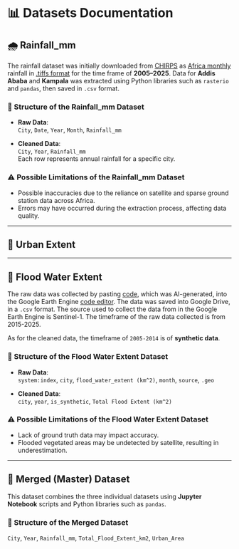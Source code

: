 # 📊 Datasets Documentation

## 🌧️ Rainfall_mm

The rainfall dataset was initially downloaded from
[CHIRPS](https://data.chc.ucsb.edu/products/CHIRPS-2.0/) as
[Africa monthly](https://data.chc.ucsb.edu/products/CHIRPS-2.0/africa_monthly/)
rainfall in [.tiffs format](https://data.chc.ucsb.edu/products/CHIRPS-2.0/africa_monthly/tifs/)
 for the time frame of **2005–2025**.
Data for **Addis Ababa** and **Kampala** was extracted using Python
libraries such as `rasterio` and `pandas`, then saved in `.csv` format.

### 📁 Structure of the Rainfall_mm Dataset

- **Raw Data**:  
  `City`, `Date`, `Year`, `Month`, `Rainfall_mm`

- **Cleaned Data**:  
  `City`, `Year`, `Rainfall_mm`  
  Each row represents annual rainfall for a specific city.

### ⚠️ Possible Limitations of the Rainfall_mm Dataset

- Possible inaccuracies due to the reliance on satellite and sparse ground
  station data across Africa.
- Errors may have occurred during the extraction process, affecting data quality.

---

## 🌆 Urban Extent

---

## 🌊 Flood Water Extent

The raw data was collected by pasting [code](https://code.earthengine.google.com/3dae86a50830daf2b0854acddd21d95b?noload=1),
which was AI-generated, into the Google Earth Engine [code editor](https://code.earthengine.google.com/).
The data was saved into Google Drive, in a `.csv` format. The source used to
collect the data from in the Google Earth Engine is Sentinel-1. The timeframe of
 the raw data collected is from 2015-2025.

As for the cleaned data, the timeframe of `2005-2014` is of **synthetic data**.

### 📁 Structure of the Flood Water Extent Dataset

- **Raw Data**:  
  `system:index`, `city`, `flood_water_extent (km^2)`, `month`, `source`, `.geo`

- **Cleaned Data**:  
  `city`, `year`, `is_synthetic`, `Total Flood Extent (km^2)`

### ⚠️ Possible Limitations of the Flood Water Extent Dataset

- Lack of ground truth data may impact accuracy.
- Flooded vegetated areas may be undetected by satellite, resulting in underestimation.

---

## 🧩 Merged (Master) Dataset

This dataset combines the three individual datasets using **Jupyter Notebook**
scripts and Python libraries such as `pandas`.

### 📁 Structure of the Merged Dataset

`City`, `Year`, `Rainfall_mm`, `Total_Flood_Extent_km2`, `Urban_Area`
